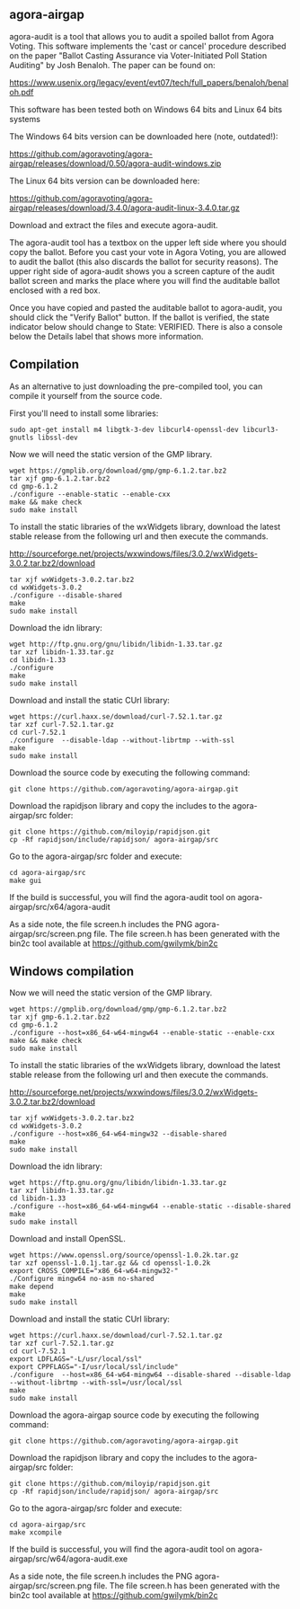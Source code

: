 ## agora-airgap

agora-audit is a tool that allows you to audit a spoiled ballot from Agora Voting. This software implements the 'cast or cancel' procedure described on the paper "Ballot Casting Assurance via Voter-Initiated Poll Station Auditing" by Josh Benaloh. The paper can be found on:

https://www.usenix.org/legacy/event/evt07/tech/full_papers/benaloh/benaloh.pdf

This software has been tested both on Windows 64 bits and Linux 64 bits systems

The Windows 64 bits version can be downloaded here (note, outdated!):

https://github.com/agoravoting/agora-airgap/releases/download/0.50/agora-audit-windows.zip

The Linux 64 bits version can be downloaded here:

https://github.com/agoravoting/agora-airgap/releases/download/3.4.0/agora-audit-linux-3.4.0.tar.gz

Download and extract the files and execute agora-audit.

The agora-audit tool has a textbox on the upper left side where you should copy the ballot. Before you cast your vote in Agora Voting, you are allowed to audit the ballot (this also discards the ballot for security reasons). The upper right side of agora-audit shows you a screen capture of the audit ballot screen and marks the place where you will find the auditable ballot enclosed with a red box.

Once you have copied and pasted the auditable ballot to agora-audit, you should click the "Verify Ballot" button. If the ballot is verified, the state indicator below should change to State: VERIFIED. There is also a console below the Details label that shows more information.

## Compilation

As an alternative to just downloading the pre-compiled tool, you can compile it yourself from the source code. 

First you'll need to install some libraries:

    sudo apt-get install m4 libgtk-3-dev libcurl4-openssl-dev libcurl3-gnutls libssl-dev

Now we will need the static version of the GMP library.

    wget https://gmplib.org/download/gmp/gmp-6.1.2.tar.bz2
    tar xjf gmp-6.1.2.tar.bz2
    cd gmp-6.1.2
    ./configure --enable-static --enable-cxx
    make && make check
    sudo make install


To install the static libraries of the wxWidgets library, download the latest stable release from the following url and then execute the commands.

http://sourceforge.net/projects/wxwindows/files/3.0.2/wxWidgets-3.0.2.tar.bz2/download

    tar xjf wxWidgets-3.0.2.tar.bz2
    cd wxWidgets-3.0.2
    ./configure --disable-shared
    make
    sudo make install

Download the idn library:

    wget http://ftp.gnu.org/gnu/libidn/libidn-1.33.tar.gz
    tar xzf libidn-1.33.tar.gz
    cd libidn-1.33
    ./configure
    make
    sudo make install
    
Download and install the static CUrl library:

    wget https://curl.haxx.se/download/curl-7.52.1.tar.gz
    tar xzf curl-7.52.1.tar.gz
    cd curl-7.52.1
    ./configure  --disable-ldap --without-librtmp --with-ssl
    make
    sudo make install

Download the source code by executing the following command:

    git clone https://github.com/agoravoting/agora-airgap.git
    
Download the rapidjson library and copy the includes to the agora-airgap/src folder:

    git clone https://github.com/miloyip/rapidjson.git
    cp -Rf rapidjson/include/rapidjson/ agora-airgap/src

Go to the agora-airgap/src folder and execute:

    cd agora-airgap/src
    make gui
    
If the build is successful, you will find the agora-audit tool on agora-airgap/src/x64/agora-audit

As a side note, the file screen.h includes the PNG agora-airgap/src/screen.png file. The file screen.h has been generated with the bin2c tool available at https://github.com/gwilymk/bin2c

## Windows compilation

Now we will need the static version of the GMP library.

    wget https://gmplib.org/download/gmp/gmp-6.1.2.tar.bz2
    tar xjf gmp-6.1.2.tar.bz2
    cd gmp-6.1.2
    ./configure --host=x86_64-w64-mingw64 --enable-static --enable-cxx
    make && make check
    sudo make install

To install the static libraries of the wxWidgets library, download the latest stable release from the following url and then execute the commands.

http://sourceforge.net/projects/wxwindows/files/3.0.2/wxWidgets-3.0.2.tar.bz2/download

    tar xjf wxWidgets-3.0.2.tar.bz2
    cd wxWidgets-3.0.2
    ./configure --host=x86_64-w64-mingw32 --disable-shared
    make
    sudo make install

Download the idn library:

    wget https://ftp.gnu.org/gnu/libidn/libidn-1.33.tar.gz
    tar xzf libidn-1.33.tar.gz
    cd libidn-1.33
    ./configure --host=x86_64-w64-mingw64 --enable-static --disable-shared
    make
    sudo make install

Download and install OpenSSL.

    wget https://www.openssl.org/source/openssl-1.0.2k.tar.gz
    tar xzf openssl-1.0.1j.tar.gz && cd openssl-1.0.2k
    export CROSS_COMPILE="x86_64-w64-mingw32-"
    ./Configure mingw64 no-asm no-shared
    make depend
    make
    sudo make install

Download and install the static CUrl library:

    wget https://curl.haxx.se/download/curl-7.52.1.tar.gz
    tar xzf curl-7.52.1.tar.gz
    cd curl-7.52.1
    export LDFLAGS="-L/usr/local/ssl"
    export CPPFLAGS="-I/usr/local/ssl/include"
    ./configure  --host=x86_64-w64-mingw64 --disable-shared --disable-ldap --without-librtmp --with-ssl=/usr/local/ssl
    make
    sudo make install

Download the agora-airgap source code by executing the following command:

    git clone https://github.com/agoravoting/agora-airgap.git

Download the rapidjson library and copy the includes to the agora-airgap/src folder:

    git clone https://github.com/miloyip/rapidjson.git
    cp -Rf rapidjson/include/rapidjson/ agora-airgap/src

Go to the agora-airgap/src folder and execute:

    cd agora-airgap/src
    make xcompile

If the build is successful, you will find the agora-audit tool on agora-airgap/src/w64/agora-audit.exe

As a side note, the file screen.h includes the PNG agora-airgap/src/screen.png file. The file screen.h has been generated with the bin2c tool available at https://github.com/gwilymk/bin2c




